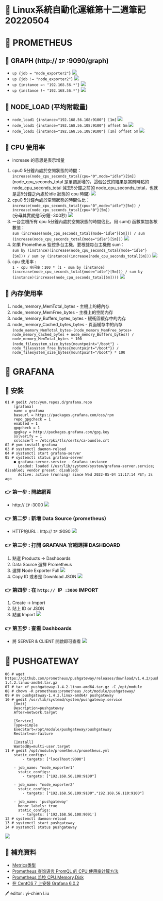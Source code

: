 # 📝 Linux系統自動化運維第十二週筆記20220504
# 📖 PROMETHEUS
## 🔖 GRAPH (http:// `IP` :9090/graph)
* `up {job = "node_exporter2"}`
![](pic/graph1.png)
* `up {job != "node_exporter2"}`
![](pic/graph2.png)
* `up {instance =~ "192.168.56.*"}`
![](pic/graph3.png)
* `up {instance !~ "192.168.56.*"}`
![](pic/graph4.png)
## 🔖 NODE_LOAD (平均附載量)
* `node_load1 {instance="192.168.56.108:9100"} [1m]`
![](pic/node_load1.png)
* `node_load1 {instance="192.168.56.108:9100"} offset 5m`
![](pic/node_load2.png)
* `node_load1 {instance="192.168.56.108:9100"} [1m] offset 5m`
![](pic/node_load3.png)

## 🔖 CPU 使用率
* increase 的意思是表示增量
1. cpu0 5分鐘內處於空閒狀態的時間： <br>
`increase(node_cpu_seconds_total{cpu="0",mode="idle"}[5m])` <br>
  (node_cpu_seconds_total 是單調遞增的，這個公式的結果是當前時點的 node_cpu_seconds_total 減去5分鐘之前的 node_cpu_seconds_total，也就是這5分鐘之內處於idle 狀態的 cpu 時間)
![](pic/cpu1.png)
2. cpu0 5分鐘內處於空閒狀態的時間佔比： <br>
`increase(node_cpu_seconds_total{cpu="0",mode="idle"}[5m]) / increase(node_cpu_seconds_total{cpu="0"}[5m])` <br>
  (分母其實就是5分鐘=300秒)
![](pic/cpu2.png)
3. 一台主機所有 cpu 5分鐘內處於空閒狀態的時間佔比，用 sum() 函數累加各核數值： <br>
`sum (increase(node_cpu_seconds_total{mode="idle"}[5m])) / sum (increase(node_cpu_seconds_total{mode="idle"}[5m]))`
![](pic/cpu3.png)
4. 如果 Prometheus 監控多台主機，要根據每台主機做 sum： <br>
`sum by (instance)(increase(node_cpu_seconds_total{mode="idle"}[5m])) / sum by (instance)(increase(node_cpu_seconds_total[5m]))`
![](pic/cpu4.png)
5. cpu 使用率 :  <br>
`1 - cpu 空闲率：100 * (1 - sum by (instance)(increase(node_cpu_seconds_total{mode="idle"}[5m])) / sum by (instance)(increase(node_cpu_seconds_total[5m])))`
![](pic/cpu5.png)
## 🔖 內存使用率
1. node_memory_MemTotal_bytes - 主機上的總內存
2. node_memory_MemFree_bytes - 主機上的空閒內存
3. node_memory_Buffers_bytes_bytes - 緩衝區緩存中的內存
4. node_memory_Cached_bytes_bytes - 頁面緩存中的內存
`(node_memory_MemTotal_bytes-(node_memory_MemFree_bytes+ node_memory_Cached_bytes + node_memory_Buffers_bytes)) / node_memory_MemTotal_bytes * 100`
`(node_filesystem_size_bytes{mountpoint="/boot"} - node_filesystem_free_bytes{mountpoint="/boot"}) / node_filesystem_size_bytes{mountpoint="/boot"} * 100`


# 📖 GRAFANA
## 🔖 安裝
```
01 # gedit /etc/yum.repos.d/grafana.repo
    [grafana]
    name = grafana
    baseurl = https://packages.grafana.com/oss/rpm
    repo_gpgcheck = 1
    enabled = 1
    gpgcheck = 1
    gpgkey = http://packages.grafana.com/gpg.key
    sslverify = 1
    sslcacert = /etc/pki/tls/certs/ca-bundle.crt
02 # yum install grafana
03 # systemctl daemon-reload
04 # systemctl start grafana-server
05 # systemctl status grafana-server
    ● grafana-server.service - Grafana instance
      Loaded: loaded (/usr/lib/systemd/system/grafana-server.service; disabled; vendor preset: disabled)
      Active: active (running) since Wed 2022-05-04 11:17:14 PST; 3s ago
```
### 👉 第一步 : 開啟網頁
* http:// `IP` :3000
![](pic/grafana.png)
### 👉 第二步 : 新增 Data Source (prometheus)
* HTTP的URL : http:// `IP` :9090
![](pic/datasource.png)
### 👉 第三步 : 打開 GRAFANA 官網選擇 DASHBOARD
1. 點選 Products -> Dashboards
2. Data Source 選擇 Prometheus
3. 選擇 Node Exporter Full
![](PIC/dashboard1.png)
4. Copy ID 或者是 Download JSON
![](pic/dashboard2.png)
### 👉 第四步 : 在 `http:// `IP` :3000` IMPORT
1. Create -> Import
2. 貼上 ID or JSON
3. 點選 Import
![](PIC/dashboard3.png)
### 👉 第五步 : 查看 Dashboards
* 將 SERVER & CLIENT 開啟即可查看
![](pic/dashboard4.png)

# 📖 PUSHGATEWAY
```
06 # wget https://github.com/prometheus/pushgateway/releases/download/v1.4.2/pushgateway-1.4.2.linux-amd64.tar.gz
07 # tar xf pushgateway-1.4.2.linux-amd64.tar.gz -C /opt/module
08 # chown -R prometheus:prometheus /opt/module/pushgateway/
09 # mv pushgateway-1.4.2.linux-amd64/ pushgateway
10 # gedit /usr/lib/systemd/system/pushgateway.service
    [Unit]
    Description=pushgateway
    After=network.target

    [Service]
    Type=simple
    ExecStart=/opt/module/pushgateway/pushgateway 
    Restart=on-failure

    [Install]
    WantedBy=multi-user.target
11 # gedit /opt/module/prometheus/prometheus.yml 
    static_configs:
        - targets: ["localhost:9090"]

    - job_name: "node_exporter1"
      static_configs:
        - targets: ["192.168.56.108:9100"]

    - job_name: "node_exporter2"
      static_configs:
        - targets: ["192.168.56.109:9100","192.168.56.110:9100"]

    - job_name: 'pushgateway'
      honor_labels: true
      static_configs:
        - targets: ['192.168.56.108:9091']
12 # systemctl daemon-reload
13 # systemctl start pushgateway
14 # systemctl status pushgateway
```
![](pic/pushgateway.png)

## 📖 補充資料
* [Metrics类型](https://yunlzheng.gitbook.io/prometheus-book/parti-prometheus-ji-chu/promql/prometheus-metrics-types)
* [Prometheus 查询语言 PromQL 的 CPU 使用率计算方法](https://blog.csdn.net/qq_35753140/article/details/105121525)
* [Prometheus 监控 CPU,Memory,Disk](https://www.modb.pro/db/43636)
* [在 CentOS 7 上安裝 Grafana 6.0.2](http://max043.blogspot.com/2019/03/centos-7-grafana-602.html)


🖊️ editor : yi-chien Liu




